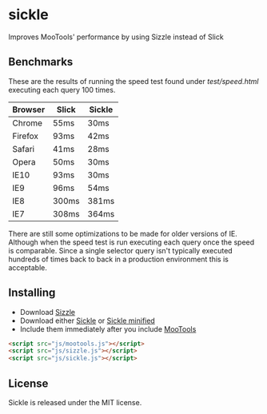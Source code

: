 sickle
======

Improves MooTools' performance by using Sizzle instead of Slick

## Benchmarks

These are the results of running the speed test found under <em>test/speed.html</em> executing each query 100 times.

<table>
	<thead>
		<tr>
			<th>Browser</th>
			<th>Slick</th>
			<th>Sickle</th>
		</tr>
	</thead>
	<tbody>
		<tr>
			<td>Chrome</td>
			<td>55ms</td>
			<td>30ms</td>
		</tr>
		<tr>
			<td>Firefox</td>
			<td>93ms</td>
			<td>42ms</td>
		</tr>
		<tr>
			<td>Safari</td>
			<td>41ms</td>
			<td>28ms</td>
		</tr>
		<tr>
			<td>Opera</td>
			<td>50ms</td>
			<td>30ms</td>
		</tr>
		<tr>
			<td>IE10</td>
			<td>93ms</td>
			<td>30ms</td>
		</tr>
		<tr>
			<td>IE9</td>
			<td>96ms</td>
			<td>54ms</td>
		</tr>
		<tr>
			<td>IE8</td>
			<td>300ms</td>
			<td>381ms</td>
		</tr>
		<tr>
			<td>IE7</td>
			<td>308ms</td>
			<td>364ms</td>
		</tr>
	</tbody>
</table>

There are still some optimizations to be made for older versions of IE. Although when the speed test is run executing each query once the speed is comparable. Since a single selector query isn't typically executed hundreds of times back to back in a production environment this is acceptable.

## Installing

- Download [Sizzle](http://sizzlejs.com)
- Download either [Sickle](https://raw.github.com/mzabriskie/sickle/master/dist/sickle.js) or [Sickle minified](https://raw.github.com/mzabriskie/sickle/master/dist/sickle.min.js)
- Include them immediately after you include [MooTools](http://mootools.net)

```html
<script src="js/mootools.js"></script>
<script src="js/sizzle.js"></script>
<script src="js/sickle.js"></script>
```

## License

Sickle is released under the MIT license.